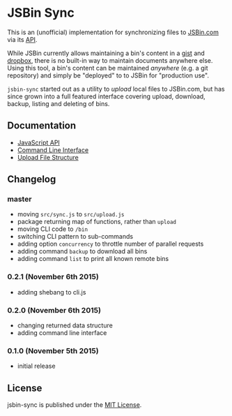# JSBin Sync

This is an (unofficial) implementation for synchronizing files to [JSBin.com](https://jsbin.com) via its [API](https://jsbin.com/help/experimental-features#api).

While JSBin currently allows maintaining a bin's content in a [gist](http://jsbin.com/help/import-gists) and [dropbox](http://jsbin.com/help/dropbox), there is no built-in way to maintain documents anywhere else. Using this tool, a bin's content can be maintained *anywhere* (e.g. a git repository) and simply be "deployed" to to JSBin for "production use".

`jsbin-sync` started out as a utility to *upload* local files to JSBin.com, but has since grown into a full featured interface covering upload, download, backup, listing and deleting of bins.


## Documentation

* [JavaScript API](./docs/api.md)
* [Command Line Interface](./docs/cli.md)
* [Upload File Structure](./docs/upload-file-structure.md)


## Changelog

### master ###

* moving `src/sync.js` to `src/upload.js`
* package returning map of functions, rather than `upload`
* moving CLI code to `/bin`
* switching CLI pattern to sub-commands
* adding option `concurrency` to throttle number of parallel requests
* adding command `backup` to download all bins
* adding command `list` to print all known remote bins

### 0.2.1 (November 6th 2015) ###

* adding shebang to cli.js

### 0.2.0 (November 6th 2015) ###

* changing returned data structure
* adding command line interface

### 0.1.0 (November 5th 2015) ###

* initial release


## License

jsbin-sync is published under the [MIT License](http://opensource.org/licenses/mit-license).

